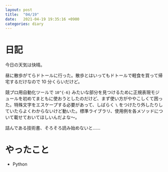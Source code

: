 ```yaml
---
layout: post
title:  "04/19"
date:   2021-04-19 19:35:16 +0900
categories: diary
---
```

# 日記

今日の天気は快晴。

昼に散歩がてらドトールに行った。散歩とはいってもドトールで軽食を買って帰宅するだけなので 10 分くらいだけど。

競プロ用自動化ツールで ```10^{-6}``` みたいな部分を見つけるために正規表現モジュールを初めてまともに使おうとしたのだけど、まず使い方がややこしくて困った。特殊文字をエスケープする必要があって、しばらく ```\``` をつけたり外したりしていたらよくわからないけど動いた。標準ライブラリ、使用例を各メソッドについて載せておいてほしいんだよな～。

詰んである技術書、そろそろ読み始めないと......

# やったこと

- Python